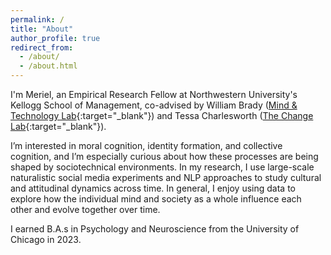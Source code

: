 ```yaml
---
permalink: /
title: "About"
author_profile: true
redirect_from: 
  - /about/
  - /about.html
---
```


I'm Meriel, an Empirical Research Fellow at Northwestern University's Kellogg School of Management, co-advised by William Brady ([Mind & Technology Lab](https://sites.google.com/u.northwestern.edu/mind-technology-lab){:target="_blank"}) and Tessa Charlesworth ([The Change Lab](https://sites.northwestern.edu/changelab/){:target="_blank"}).

I’m interested in moral cognition, identity formation, and collective cognition, and I’m especially curious about how these processes are being shaped by sociotechnical environments. In my research, I use large-scale naturalistic social media experiments and NLP approaches to study cultural and attitudinal dynamics across time. In general, I enjoy using data to explore how the individual mind and society as a whole influence each other and evolve together over time. 

I earned B.A.s in Psychology and Neuroscience from the University of Chicago in 2023.